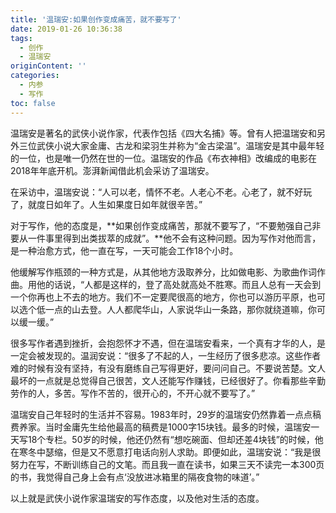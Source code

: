 ```yaml
---
title: '温瑞安:如果创作变成痛苦，就不要写了'
date: 2019-01-26 10:36:38
tags:
  - 创作
  - 温瑞安
originContent: ''
categories:
  - 内参
  - 写作
toc: false
---
```

温瑞安是著名的武侠小说作家，代表作包括《四大名捕》等。曾有人把温瑞安和另外三位武侠小说大家金庸、古龙和梁羽生并称为“金古梁温”。温瑞安是其中最年轻的一位，也是唯一仍然在世的一位。温瑞安的作品《布衣神相》改编成的电影在2018年年底开机。澎湃新闻借此机会采访了温瑞安。

在采访中，温瑞安说：“人可以老，情怀不老。人老心不老。心老了，就不好玩了，就度日如年了。人生如果度日如年就很辛苦。”

对于写作，他的态度是，**如果创作变成痛苦，那就不要写了，“不要勉强自己非要从一件事里得到出类拔萃的成就”。**他不会有这种问题。因为写作对他而言，是一种治愈方式，他一直在写，一天可能会工作18个小时。

他缓解写作瓶颈的一种方式是，从其他地方汲取养分，比如做电影、为歌曲作词作曲。用他的话说，“人都是这样的，登了高处就高处不胜寒。而且人总有一天会到一个你再也上不去的地方。我们不一定要爬很高的地方，你也可以游历平原，也可以选个低一点的山去登。人人都爬华山，人家说华山一条路，那你就绕道嘛，你可以缓一缓。”

很多写作者遇到挫折，会抱怨怀才不遇，但在温瑞安看来，一个真有才华的人，是一定会被发现的。温润安说：“很多了不起的人，一生经历了很多悲凉。这些作者难的时候有没有坚持，有没有磨练自己写得更好，要问问自己。不要说苦楚。文人最坏的一点就是总觉得自己很苦，文人还能写作赚钱，已经很好了。你看那些辛勤劳作的人，多苦。写作不苦的，很开心的，不开心就不要写了。”

温瑞安自己年轻时的生活并不容易。1983年时，29岁的温瑞安仍然靠着一点点稿费养家。当时金庸先生给他最高的稿费是1000字15块钱。最多的时候，温瑞安一天写18个专栏。50岁的时候，他还仍然有“想吃碗面、但却还差4块钱”的时候，他在寒冬中瑟缩，但是又不愿意打电话向别人求助。即便如此，温瑞安说：“我是很努力在写，不断训练自己的文笔。而且我一直在读书，如果三天不读完一本300页的书，我觉得自己身上会有点‘没放进冰箱里的隔夜食物的味道’。”

以上就是武侠小说作家温瑞安的写作态度，以及他对生活的态度。